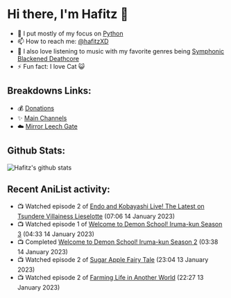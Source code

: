 # Hi there, I'm Hafitz 👋
- 🐍 I put mostly of my focus on [Python](https://python.org)
- 📫 How to reach me: [@hafitzXD](https://t.me/hafitzXD)
- 🎵 I also love listening to music with my favorite genres being [Symphonic Blackened Deathcore](https://youtu.be/qyYmS_iBcy4)
- ⚡ Fun fact: I love Cat 😺

## Breakdowns Links:
- 💰 [Donations](https://t.me/TheBreakdowns/2)
- ✨ [Main Channels](https://t.me/TheBreakdowns)
- ☁️ [Mirror Leech Gate](https://t.me/BreakdownsGate)

## Github Stats:
![Hafitz's github stats](https://github-readme-stats.vercel.app/api?username=breakdowns&show_icons=true&count_private=true&bg_color=00000000&text_color=777)

## Recent AniList activity:
<!-- ANILIST_ACTIVITY:start -->

-   📺 Watched episode 2 of [Endo and Kobayashi Live! The Latest on Tsundere Villainess Lieselotte](https://anilist.co/anime/143064) (07:06 14 January 2023)
-   📺 Watched episode 1 of [Welcome to Demon School! Iruma-kun Season 3](https://anilist.co/anime/139092) (04:33 14 January 2023)
-   📺 Completed [Welcome to Demon School! Iruma-kun Season 2](https://anilist.co/anime/116338) (03:38 14 January 2023)
-   📺 Watched episode 2 of [Sugar Apple Fairy Tale](https://anilist.co/anime/139821) (23:04 13 January 2023)
-   📺 Watched episode 2 of [Farming Life in Another World](https://anilist.co/anime/146850) (22:27 13 January 2023)

<!-- ANILIST_ACTIVITY:end -->
